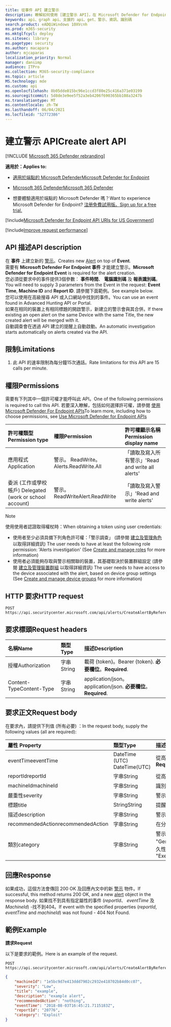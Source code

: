```yaml
---
title: 從事件 API 建立警示
description: 瞭解如何使用 [建立警示 API]，在 Microsoft Defender for Endpoint 中的事件上建立新的警示。
keywords: api、graph api、支援的 api、get、警示、資訊、識別碼
search.product: eADQiWindows 10XVcnh
ms.prod: m365-security
ms.mktglfcycl: deploy
ms.sitesec: library
ms.pagetype: security
ms.author: macapara
author: mjcaparas
localization_priority: Normal
manager: dansimp
audience: ITPro
ms.collection: M365-security-compliance
ms.topic: article
MS.technology: mde
ms.custom: api
ms.openlocfilehash: 8b05dde015bc96e1ccd3f80e25c416a371e03199
ms.sourcegitcommit: 5d8de3e9ee5f52a3eb4206f690365bb108a3247b
ms.translationtype: MT
ms.contentlocale: zh-TW
ms.lasthandoff: 06/04/2021
ms.locfileid: "52772386"
---
```

# <a name="create-alert-api"></a><span data-ttu-id="0649b-104">建立警示 API</span><span class="sxs-lookup"><span data-stu-id="0649b-104">Create alert API</span></span>

[!INCLUDE [Microsoft 365 Defender rebranding](../../includes/microsoft-defender.md)]

<span data-ttu-id="0649b-105">**適用於：**</span><span class="sxs-lookup"><span data-stu-id="0649b-105">**Applies to:**</span></span>
- [<span data-ttu-id="0649b-106">適用於端點的 Microsoft Defender</span><span class="sxs-lookup"><span data-stu-id="0649b-106">Microsoft Defender for Endpoint</span></span>](https://go.microsoft.com/fwlink/p/?linkid=2154037)
- [<span data-ttu-id="0649b-107">Microsoft 365 Defender</span><span class="sxs-lookup"><span data-stu-id="0649b-107">Microsoft 365 Defender</span></span>](https://go.microsoft.com/fwlink/?linkid=2118804)

- <span data-ttu-id="0649b-108">想要體驗適用於端點的 Microsoft Defender 嗎？</span><span class="sxs-lookup"><span data-stu-id="0649b-108">Want to experience Microsoft Defender for Endpoint?</span></span> [<span data-ttu-id="0649b-109">注册免費試用版。</span><span class="sxs-lookup"><span data-stu-id="0649b-109">Sign up for a free trial.</span></span>](https://www.microsoft.com/microsoft-365/windows/microsoft-defender-atp?ocid=docs-wdatp-exposedapis-abovefoldlink) 

[!include[Microsoft Defender for Endpoint API URIs for US Government](../../includes/microsoft-defender-api-usgov.md)]

[!include[Improve request performance](../../includes/improve-request-performance.md)]


## <a name="api-description"></a><span data-ttu-id="0649b-110">API 描述</span><span class="sxs-lookup"><span data-stu-id="0649b-110">API description</span></span>
<span data-ttu-id="0649b-111">在 **事件** 上建立新的 [警示](alerts.md)。</span><span class="sxs-lookup"><span data-stu-id="0649b-111">Creates new [Alert](alerts.md) on top of **Event**.</span></span>
<br><span data-ttu-id="0649b-112">需要有 **Microsoft Defender For Endpoint 事件** 才能建立警示。</span><span class="sxs-lookup"><span data-stu-id="0649b-112">**Microsoft Defender for Endpoint Event** is required for the alert creation.</span></span>
<br><span data-ttu-id="0649b-113">您必須從要求中的事件提供3個參數： **事件時間**、 **電腦識別碼** 及 **報表識別碼**。</span><span class="sxs-lookup"><span data-stu-id="0649b-113">You will need to supply 3 parameters from the Event in the request: **Event Time**, **Machine ID** and **Report ID**.</span></span> <span data-ttu-id="0649b-114">請參閱下面範例。</span><span class="sxs-lookup"><span data-stu-id="0649b-114">See example below.</span></span>
<br><span data-ttu-id="0649b-115">您可以使用在高級搜尋 API 或入口網站中找到的事件。</span><span class="sxs-lookup"><span data-stu-id="0649b-115">You can use an event found in Advanced Hunting API or Portal.</span></span>
<br><span data-ttu-id="0649b-116">如果在相同的裝置上有相同標題的開啟警示，新建立的警示會與其合併。</span><span class="sxs-lookup"><span data-stu-id="0649b-116">If there existing an open alert on the same Device with the same Title, the new created alert will be merged with it.</span></span>
<br><span data-ttu-id="0649b-117">自動調查會在透過 API 建立的提醒上自動啟動。</span><span class="sxs-lookup"><span data-stu-id="0649b-117">An automatic investigation starts automatically on alerts created via the API.</span></span>


## <a name="limitations"></a><span data-ttu-id="0649b-118">限制</span><span class="sxs-lookup"><span data-stu-id="0649b-118">Limitations</span></span>
1. <span data-ttu-id="0649b-119">此 API 的速率限制為每分鐘15次通話。</span><span class="sxs-lookup"><span data-stu-id="0649b-119">Rate limitations for this API are 15 calls per minute.</span></span>


## <a name="permissions"></a><span data-ttu-id="0649b-120">權限</span><span class="sxs-lookup"><span data-stu-id="0649b-120">Permissions</span></span>

<span data-ttu-id="0649b-121">需要有下列其中一個許可權才能呼叫此 API。</span><span class="sxs-lookup"><span data-stu-id="0649b-121">One of the following permissions is required to call this API.</span></span> <span data-ttu-id="0649b-122">若要深入瞭解，包括如何選擇許可權，請參閱 [使用 Microsoft Defender For Endpoint APIs](apis-intro.md)</span><span class="sxs-lookup"><span data-stu-id="0649b-122">To learn more, including how to choose permissions, see [Use Microsoft Defender for Endpoint APIs](apis-intro.md)</span></span>

<span data-ttu-id="0649b-123">許可權類型</span><span class="sxs-lookup"><span data-stu-id="0649b-123">Permission type</span></span> |   <span data-ttu-id="0649b-124">權限</span><span class="sxs-lookup"><span data-stu-id="0649b-124">Permission</span></span>  |   <span data-ttu-id="0649b-125">許可權顯示名稱</span><span class="sxs-lookup"><span data-stu-id="0649b-125">Permission display name</span></span>
:---|:---|:---
<span data-ttu-id="0649b-126">應用程式</span><span class="sxs-lookup"><span data-stu-id="0649b-126">Application</span></span> |   <span data-ttu-id="0649b-127">警示。 ReadWrite。</span><span class="sxs-lookup"><span data-stu-id="0649b-127">Alerts.ReadWrite.All</span></span> |  <span data-ttu-id="0649b-128">「讀取及寫入所有警示」</span><span class="sxs-lookup"><span data-stu-id="0649b-128">'Read and write all alerts'</span></span>
<span data-ttu-id="0649b-129">委派 (工作或學校帳戶) </span><span class="sxs-lookup"><span data-stu-id="0649b-129">Delegated (work or school account)</span></span> | <span data-ttu-id="0649b-130">警示。 ReadWrite</span><span class="sxs-lookup"><span data-stu-id="0649b-130">Alert.ReadWrite</span></span> | <span data-ttu-id="0649b-131">「讀取及寫入警示」</span><span class="sxs-lookup"><span data-stu-id="0649b-131">'Read and write alerts'</span></span>

>[!Note]
> <span data-ttu-id="0649b-132">使用使用者認證取得權杖時：</span><span class="sxs-lookup"><span data-stu-id="0649b-132">When obtaining a token using user credentials:</span></span>
>- <span data-ttu-id="0649b-133">使用者至少必須具備下列角色許可權：「警示調查」 (請參閱 [建立及管理角色](user-roles.md) 以取得詳細資訊) </span><span class="sxs-lookup"><span data-stu-id="0649b-133">The user needs to have at least the following role permission: 'Alerts investigation' (See [Create and manage roles](user-roles.md) for more information)</span></span>
>- <span data-ttu-id="0649b-134">使用者必須能夠存取與警示相關聯的裝置，其基礎取決於裝置群組設定 (請參閱 [建立及管理裝置群組](machine-groups.md) 以取得詳細資訊) </span><span class="sxs-lookup"><span data-stu-id="0649b-134">The user needs to have access to the device associated with the alert, based on device group settings (See [Create and manage device groups](machine-groups.md) for more information)</span></span>

## <a name="http-request"></a><span data-ttu-id="0649b-135">HTTP 要求</span><span class="sxs-lookup"><span data-stu-id="0649b-135">HTTP request</span></span>

```
POST https://api.securitycenter.microsoft.com/api/alerts/CreateAlertByReference
```

## <a name="request-headers"></a><span data-ttu-id="0649b-136">要求標頭</span><span class="sxs-lookup"><span data-stu-id="0649b-136">Request headers</span></span>

<span data-ttu-id="0649b-137">名稱</span><span class="sxs-lookup"><span data-stu-id="0649b-137">Name</span></span> | <span data-ttu-id="0649b-138">類型</span><span class="sxs-lookup"><span data-stu-id="0649b-138">Type</span></span> | <span data-ttu-id="0649b-139">描述</span><span class="sxs-lookup"><span data-stu-id="0649b-139">Description</span></span>
:---|:---|:---
<span data-ttu-id="0649b-140">授權</span><span class="sxs-lookup"><span data-stu-id="0649b-140">Authorization</span></span> | <span data-ttu-id="0649b-141">字串</span><span class="sxs-lookup"><span data-stu-id="0649b-141">String</span></span> | <span data-ttu-id="0649b-142">載荷 {token}。</span><span class="sxs-lookup"><span data-stu-id="0649b-142">Bearer {token}.</span></span> <span data-ttu-id="0649b-143">**必要欄位**。</span><span class="sxs-lookup"><span data-stu-id="0649b-143">**Required**.</span></span>
<span data-ttu-id="0649b-144">Content-Type</span><span class="sxs-lookup"><span data-stu-id="0649b-144">Content-Type</span></span> | <span data-ttu-id="0649b-145">字串</span><span class="sxs-lookup"><span data-stu-id="0649b-145">String</span></span> | <span data-ttu-id="0649b-146">application/json。</span><span class="sxs-lookup"><span data-stu-id="0649b-146">application/json.</span></span> <span data-ttu-id="0649b-147">**必要欄位**。</span><span class="sxs-lookup"><span data-stu-id="0649b-147">**Required**.</span></span>

## <a name="request-body"></a><span data-ttu-id="0649b-148">要求正文</span><span class="sxs-lookup"><span data-stu-id="0649b-148">Request body</span></span>

<span data-ttu-id="0649b-149">在要求內，請提供下列值 (所有必要) ：</span><span class="sxs-lookup"><span data-stu-id="0649b-149">In the request body, supply the following values (all are required):</span></span>

<span data-ttu-id="0649b-150">屬性	</span><span class="sxs-lookup"><span data-stu-id="0649b-150">Property</span></span> | <span data-ttu-id="0649b-151">類型</span><span class="sxs-lookup"><span data-stu-id="0649b-151">Type</span></span> | <span data-ttu-id="0649b-152">描述</span><span class="sxs-lookup"><span data-stu-id="0649b-152">Description</span></span>
:---|:---|:---
<span data-ttu-id="0649b-153">eventTime</span><span class="sxs-lookup"><span data-stu-id="0649b-153">eventTime</span></span> | <span data-ttu-id="0649b-154">DateTime (UTC) </span><span class="sxs-lookup"><span data-stu-id="0649b-154">DateTime(UTC)</span></span> | <span data-ttu-id="0649b-155">從高級搜尋取得之事件的確切時間（字串）。</span><span class="sxs-lookup"><span data-stu-id="0649b-155">The precise time of the event as string, as obtained from advanced hunting.</span></span> <span data-ttu-id="0649b-156">例如， ```2018-08-03T16:45:21.7115183Z``` **必要**。</span><span class="sxs-lookup"><span data-stu-id="0649b-156">e.g. ```2018-08-03T16:45:21.7115183Z``` **Required**.</span></span>
<span data-ttu-id="0649b-157">reportId</span><span class="sxs-lookup"><span data-stu-id="0649b-157">reportId</span></span> | <span data-ttu-id="0649b-158">字串</span><span class="sxs-lookup"><span data-stu-id="0649b-158">String</span></span> | <span data-ttu-id="0649b-159">從高級搜尋取得的事件 reportId。</span><span class="sxs-lookup"><span data-stu-id="0649b-159">The reportId of the event, as obtained from advanced hunting.</span></span> <span data-ttu-id="0649b-160">**必要欄位**。</span><span class="sxs-lookup"><span data-stu-id="0649b-160">**Required**.</span></span>
<span data-ttu-id="0649b-161">machineId</span><span class="sxs-lookup"><span data-stu-id="0649b-161">machineId</span></span> | <span data-ttu-id="0649b-162">字串</span><span class="sxs-lookup"><span data-stu-id="0649b-162">String</span></span> | <span data-ttu-id="0649b-163">識別事件之裝置的識別碼。</span><span class="sxs-lookup"><span data-stu-id="0649b-163">Id of the device on which the event was identified.</span></span> <span data-ttu-id="0649b-164">**必要欄位**。</span><span class="sxs-lookup"><span data-stu-id="0649b-164">**Required**.</span></span>
<span data-ttu-id="0649b-165">嚴重性</span><span class="sxs-lookup"><span data-stu-id="0649b-165">severity</span></span> | <span data-ttu-id="0649b-166">字串</span><span class="sxs-lookup"><span data-stu-id="0649b-166">String</span></span> | <span data-ttu-id="0649b-167">警示的嚴重性。</span><span class="sxs-lookup"><span data-stu-id="0649b-167">Severity of the alert.</span></span> <span data-ttu-id="0649b-168">屬性值為：「低 '、' 中」及 ' 高」。</span><span class="sxs-lookup"><span data-stu-id="0649b-168">The property values are: 'Low', 'Medium' and 'High'.</span></span> <span data-ttu-id="0649b-169">**必要欄位**。</span><span class="sxs-lookup"><span data-stu-id="0649b-169">**Required**.</span></span>
<span data-ttu-id="0649b-170">標題</span><span class="sxs-lookup"><span data-stu-id="0649b-170">title</span></span> | <span data-ttu-id="0649b-171">String</span><span class="sxs-lookup"><span data-stu-id="0649b-171">String</span></span> | <span data-ttu-id="0649b-172">提醒的標題。</span><span class="sxs-lookup"><span data-stu-id="0649b-172">Title for the alert.</span></span> <span data-ttu-id="0649b-173">**必要欄位**。</span><span class="sxs-lookup"><span data-stu-id="0649b-173">**Required**.</span></span>
<span data-ttu-id="0649b-174">描述</span><span class="sxs-lookup"><span data-stu-id="0649b-174">description</span></span> | <span data-ttu-id="0649b-175">字串</span><span class="sxs-lookup"><span data-stu-id="0649b-175">String</span></span> | <span data-ttu-id="0649b-176">警示的描述。</span><span class="sxs-lookup"><span data-stu-id="0649b-176">Description of the alert.</span></span> <span data-ttu-id="0649b-177">**必要欄位**。</span><span class="sxs-lookup"><span data-stu-id="0649b-177">**Required**.</span></span>
<span data-ttu-id="0649b-178">recommendedAction</span><span class="sxs-lookup"><span data-stu-id="0649b-178">recommendedAction</span></span>| <span data-ttu-id="0649b-179">字串</span><span class="sxs-lookup"><span data-stu-id="0649b-179">String</span></span> | <span data-ttu-id="0649b-180">在分析警示時，安全性監察官建議採取的動作。</span><span class="sxs-lookup"><span data-stu-id="0649b-180">Action that is recommended to be taken by security officer when analyzing the alert.</span></span> <span data-ttu-id="0649b-181">**必要欄位**。</span><span class="sxs-lookup"><span data-stu-id="0649b-181">**Required**.</span></span>
<span data-ttu-id="0649b-182">類別</span><span class="sxs-lookup"><span data-stu-id="0649b-182">category</span></span>| <span data-ttu-id="0649b-183">字串</span><span class="sxs-lookup"><span data-stu-id="0649b-183">String</span></span> | <span data-ttu-id="0649b-184">警示的類別。</span><span class="sxs-lookup"><span data-stu-id="0649b-184">Category of the alert.</span></span> <span data-ttu-id="0649b-185">屬性值包括： "General"、"CommandAndControl"、"Collection"、"CredentialAccess"、"DefenseEvasion"、"Discovery"、"InitialAccess"、"LateralMovement"、""、"PrivilegeEscalation"、"SuspiciousActivity"、"持久性"、""、"勒索軟體"、"" （ **必要**）。</span><span class="sxs-lookup"><span data-stu-id="0649b-185">The property values are: "General", "CommandAndControl", "Collection", "CredentialAccess", "DefenseEvasion", "Discovery", "Exfiltration", "Exploit", "Execution", "InitialAccess", "LateralMovement", "Malware", "Persistence", "PrivilegeEscalation", "Ransomware", "SuspiciousActivity" **Required**.</span></span>

## <a name="response"></a><span data-ttu-id="0649b-186">回應</span><span class="sxs-lookup"><span data-stu-id="0649b-186">Response</span></span>

<span data-ttu-id="0649b-187">如果成功，這個方法會傳回 200 OK 及回應內文中的新 [警示](alerts.md) 物件。</span><span class="sxs-lookup"><span data-stu-id="0649b-187">If successful, this method returns 200 OK, and a new [alert](alerts.md) object in the response body.</span></span> <span data-ttu-id="0649b-188">如果找不到具有指定屬性的事件 (_reportId_、 _eventTime_ 及 _MachineId_) -找不到404。</span><span class="sxs-lookup"><span data-stu-id="0649b-188">If event with the specified properties (_reportId_, _eventTime_ and _machineId_) was not found - 404 Not Found.</span></span>

## <a name="example"></a><span data-ttu-id="0649b-189">範例</span><span class="sxs-lookup"><span data-stu-id="0649b-189">Example</span></span>

<span data-ttu-id="0649b-190">**請求**</span><span class="sxs-lookup"><span data-stu-id="0649b-190">**Request**</span></span>

<span data-ttu-id="0649b-191">以下是要求的範例。</span><span class="sxs-lookup"><span data-stu-id="0649b-191">Here is an example of the request.</span></span>

```http
POST https://api.securitycenter.microsoft.com/api/alerts/CreateAlertByReference
```

```json
{
    "machineId": "1e5bc9d7e413ddd7902c2932e418702b84d0cc07",
    "severity": "Low",
    "title": "example",
    "description": "example alert",
    "recommendedAction": "nothing",
    "eventTime": "2018-08-03T16:45:21.7115183Z",
    "reportId": "20776",
    "category": "Exploit"
}
```
